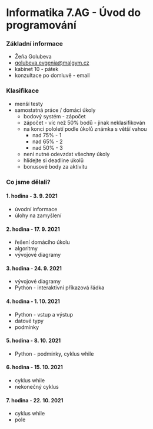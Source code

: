 # Informatika 7.AG - Úvod do programování

### Základní informace
- Žeňa Golubeva
- golubeva.evgenia@malgym.cz
- kabinet 10 - pátek
- konzultace po domluvě - email

### Klasifikace
- menší testy
- samostatná práce / domácí úkoly
  - bodový systém - zápočet
  - zápočet - víc než 50% bodů - jinak neklasifikován
  - na konci pololetí podle úkolů známka s větší vahou
    - nad 75% - 1
    - nad 65% - 2
    - nad 50% - 3
  - není nutné odevzdat všechny úkoly
  - hlídejte si deadline úkolů
  - bonusové body za aktivitu

### Co jsme dělali?

#### 1. hodina - 3. 9. 2021
- úvodní informace
- úlohy na zamyšlení

#### 2. hodina - 17. 9. 2021
- řešení domácího úkolu
- algoritmy
- vývojové diagramy

#### 3. hodina - 24. 9. 2021
- vývojové diagramy
- Python - interaktivní příkazová řádka

#### 4. hodina - 1. 10. 2021
- Python - vstup a výstup
- datové typy
- podmínky

#### 5. hodina - 8. 10. 2021
- Python - podmínky, cyklus while

#### 6. hodina - 15. 10. 2021
- cyklus while
- nekonečný cyklus

#### 7. hodina - 22. 10. 2021
- cyklus while
- pole
